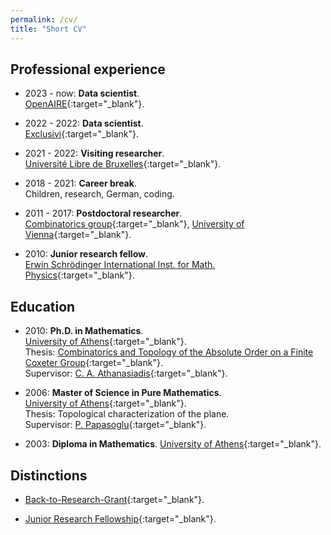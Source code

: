 ```yaml
---
permalink: /cv/
title: "Short CV"
---
```


## Professional experience 

- 2023 - now: **Data scientist**.\
  [OpenAIRE](https://www.openaire.eu){:target="_blank"}.

- 2022 - 2022: **Data scientist**.\
  [Exclusivi](https://exclusivi.com/contactless/){:target="_blank"}.

- 2021 - 2022: **Visiting researcher**.\
  [Université Libre de Bruxelles](https://www.ulb.be/en){:target="_blank"}.

- 2018 - 2021: **Career break**.\
  Children, research, German, coding.
 
- 2011 - 2017: **Postdoctoral researcher**.\
  [Combinatorics group](https://www.mat.univie.ac.at/~kratt/comb.html){:target="_blank"}, [University of Vienna](https://www.univie.ac.at/en/){:target="_blank"}.

- 2010: **Junior research fellow**.\
  [Erwin Schrödinger International Inst. for Math. Physics](https://www.esi.ac.at){:target="_blank"}.

## Education 

- 2010: **Ph.D. in Mathematics**.\
  [University of Athens](https://en.uoa.gr){:target="_blank"}.\
  Thesis: [Combinatorics and Topology of the Absolute Order on a Finite Coxeter Group](https://www.didaktorika.gr/eadd/handle/10442/20671){:target="_blank"}.   \
  Supervisor: [C. A. Athanasiadis](http://users.uoa.gr/~caath/){:target="_blank"}.

- 2006: **Master of Science in Pure Mathematics**.\
  [University of Athens](https://en.uoa.gr){:target="_blank"}.   \
  Thesis: Topological characterization of the plane.  \
  Supervisor: [P. Papasoglu](https://www.maths.ox.ac.uk/people/panagiotis.papazoglou){:target="_blank"}.

- 2003: **Diploma in Mathematics**.
  [University of Athens](https://en.uoa.gr){:target="_blank"}.


## Distinctions

- [Back-to-Research-Grant](https://fgga.univie.ac.at/en/service/financial-support/gender-equality/marie-jahoda-grant/){:target="_blank"}.

- [Junior Research Fellowship](https://www.esi.ac.at/events/jrf){:target="_blank"}.


